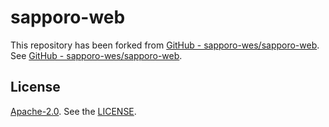 # sapporo-web

This repository has been forked from [GitHub - sapporo-wes/sapporo-web](https://github.com/sapporo-wes/sapporo-web).
See [GitHub - sapporo-wes/sapporo-web](https://github.com/sapporo-wes/sapporo-web).

## License

[Apache-2.0](https://www.apache.org/licenses/LICENSE-2.0). See the [LICENSE](https://github.com/ddbj/sapporo-web/blob/main/LICENSE).
